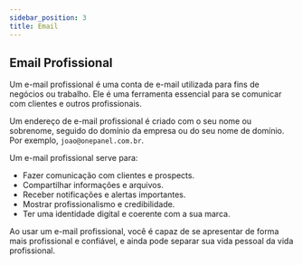 ```yaml
---
sidebar_position: 3
title: Email
---
```


## Email Profissional

Um e-mail profissional é uma conta de e-mail utilizada para fins de negócios ou trabalho. Ele é uma ferramenta essencial para se comunicar com clientes e outros profissionais.

Um endereço de e-mail profissional é criado com o seu nome ou sobrenome, seguido do domínio da empresa ou do seu nome de domínio. Por exemplo, `joao@onepanel.com.br`.

Um e-mail profissional serve para:

* Fazer comunicação com clientes e prospects.
* Compartilhar informações e arquivos.
* Receber notificações e alertas importantes.
* Mostrar profissionalismo e credibilidade.
* Ter uma identidade digital e coerente com a sua marca.

Ao usar um e-mail profissional, você é capaz de se apresentar de forma mais profissional e confiável, e ainda pode separar sua vida pessoal da vida profissional.


